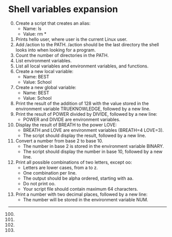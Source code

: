 # Shell variables expansion
0. Create a script that creates an alias:
   * Name: ls
   * Value: rm *
1. Prints hello user, where user is the current Linux user.	    
2. Add /action to the PATH. /action should be the last directory the shell looks into when looking for a program.
3. Count the number of directories in the PATH.
4. List environment variables.
5. List all local variables and environment variables, and functions.
6. Create a new local variable:
   * Name: BEST
   * Value: School
7. Create a new global variable:
   * Name: BEST
   * Value: School
8. Print the result of the addition of 128 with the value stored in the environment variable TRUEKNOWLEDGE, followed by a new line.
9. Print the result of POWER divided by DIVIDE, followed by a new line:
   * POWER and DIVIDE are environment variables.
10. Display the result of BREATH to the power LOVE:
    * BREATH and LOVE are environment variables (BREATH=4 LOVE=3).
    * The script should display the result, followed by a new line.
11. Convert a number from base 2 to base 10.
    * The number in base 2 is stored in the environment variable BINARY.
    * The script should display the number in base 10, followed by a new line.
12. Print all possible combinations of two letters, except oo:
    * Letters are lower cases, from a to z.
    * One combination per line.
    * The output should be alpha ordered, starting with aa.
    * Do not print oo.
    * Your script file should contain maximum 64 characters.
13. Print a number with two decimal places, followed by a new line:
    * The number will be stored in the environment variable NUM.
-------------------------------------------------------------------------------------------------------------------------------------------------------------------
100. 
101. 
102. 
103. 
